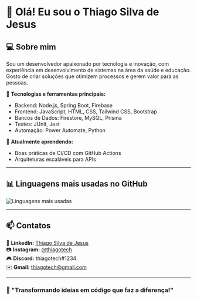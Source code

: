 # 👋 Olá! Eu sou o Thiago Silva de Jesus 

## 💻 Sobre mim

Sou um desenvolvedor apaixonado por tecnologia e inovação, com experiência em desenvolvimento de sistemas na área da saúde e educação. Gosto de criar soluções que otimizem processos e gerem valor para as pessoas.

🔧 **Tecnologias e ferramentas principais:**  
- Backend: Node.js, Spring Boot, Firebase  
- Frontend: JavaScript, HTML, CSS, Tailwind CSS, Bootstrap  
- Bancos de Dados: Firestore, MySQL, Prisma  
- Testes: JUnit, Jest  
- Automação: Power Automate, Python  

🌱 **Atualmente aprendendo:**  
- Boas práticas de CI/CD com GitHub Actions  
- Arquiteturas escaláveis para APIs  

---

## 📊 Linguagens mais usadas no GitHub

![Linguagens mais usadas](https://github-readme-stats.vercel.app/api/top-langs/?username=thiago-silva-de-jesus&layout=compact&theme=radical)

---

## 📫 Contatos

💼 **LinkedIn:** [Thiago Silva de Jesus](https://www.linkedin.com/in/thiago-silva-de-jesus/)  
📷 **Instagram:** [@thiagotech](https://www.instagram.com/thiagotech)  
🎮 **Discord:** thiagotech#1234  
✉️ **Gmail:** thiagotech@gmail.com  

---

### 🌟 "Transformando ideias em código que faz a diferença!"

